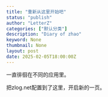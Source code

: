 ```yaml
---
title: "重新从这里开始吧"
status: "publish"
author: "LetterZ"
categories: ["默认分类"]
description: "Diary of zhao"
keyword: None
thumbnail: None
layout: post 
date: 2025-02-05T18:00:00Z
---
```

一直徘徊在不同的应用里。   

把zlog.net配置到了这里，开启新的一页。
